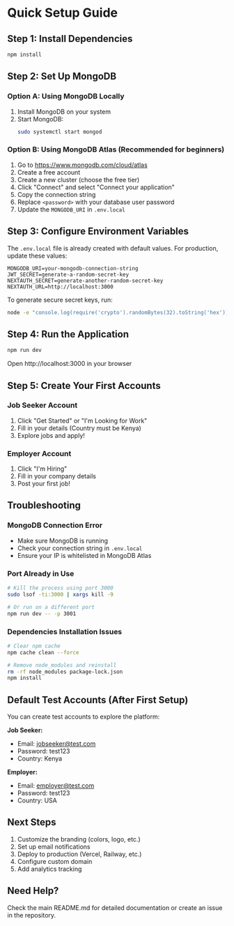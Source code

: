 # Quick Setup Guide

## Step 1: Install Dependencies

```bash
npm install
```

## Step 2: Set Up MongoDB

### Option A: Using MongoDB Locally

1. Install MongoDB on your system
2. Start MongoDB:
   ```bash
   sudo systemctl start mongod
   ```

### Option B: Using MongoDB Atlas (Recommended for beginners)

1. Go to https://www.mongodb.com/cloud/atlas
2. Create a free account
3. Create a new cluster (choose the free tier)
4. Click "Connect" and select "Connect your application"
5. Copy the connection string
6. Replace `<password>` with your database user password
7. Update the `MONGODB_URI` in `.env.local`

## Step 3: Configure Environment Variables

The `.env.local` file is already created with default values. For production, update these values:

```env
MONGODB_URI=your-mongodb-connection-string
JWT_SECRET=generate-a-random-secret-key
NEXTAUTH_SECRET=generate-another-random-secret-key
NEXTAUTH_URL=http://localhost:3000
```

To generate secure secret keys, run:
```bash
node -e "console.log(require('crypto').randomBytes(32).toString('hex'))"
```

## Step 4: Run the Application

```bash
npm run dev
```

Open http://localhost:3000 in your browser

## Step 5: Create Your First Accounts

### Job Seeker Account
1. Click "Get Started" or "I'm Looking for Work"
2. Fill in your details (Country must be Kenya)
3. Explore jobs and apply!

### Employer Account
1. Click "I'm Hiring"
2. Fill in your company details
3. Post your first job!

## Troubleshooting

### MongoDB Connection Error
- Make sure MongoDB is running
- Check your connection string in `.env.local`
- Ensure your IP is whitelisted in MongoDB Atlas

### Port Already in Use
```bash
# Kill the process using port 3000
sudo lsof -ti:3000 | xargs kill -9

# Or run on a different port
npm run dev -- -p 3001
```

### Dependencies Installation Issues
```bash
# Clear npm cache
npm cache clean --force

# Remove node_modules and reinstall
rm -rf node_modules package-lock.json
npm install
```

## Default Test Accounts (After First Setup)

You can create test accounts to explore the platform:

**Job Seeker:**
- Email: jobseeker@test.com
- Password: test123
- Country: Kenya

**Employer:**
- Email: employer@test.com  
- Password: test123
- Country: USA

## Next Steps

1. Customize the branding (colors, logo, etc.)
2. Set up email notifications
3. Deploy to production (Vercel, Railway, etc.)
4. Configure custom domain
5. Add analytics tracking

## Need Help?

Check the main README.md for detailed documentation or create an issue in the repository.

